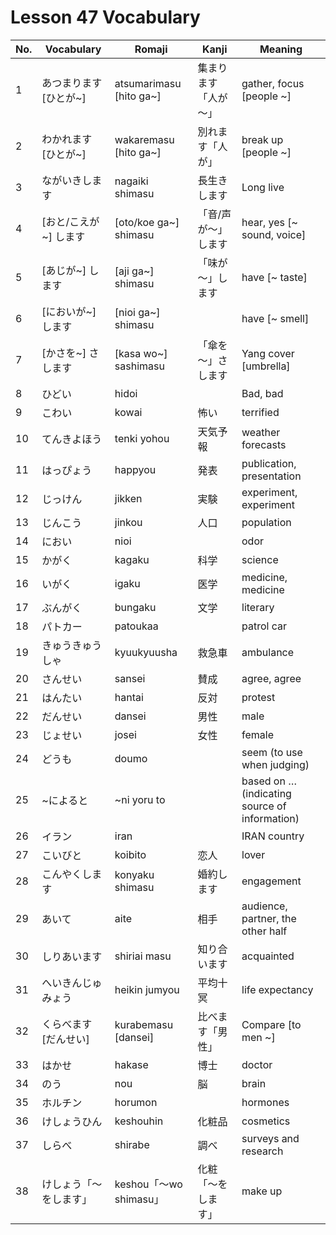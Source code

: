 # Lesson 47 Vocabulary

| No. | Vocabulary             | Romaji                  | Kanji                | Meaning                                       |
| --- | ---------------------- | ----------------------- | -------------------- | --------------------------------------------- |
| 1   | あつまります [ひとが~] | atsumarimasu [hito ga~] | 集まります「人が～」 | gather, focus [people ~]                      |
| 2   | わかれます [ひとが~]   | wakaremasu [hito ga~]   | 別れます「人が」     | break up [people ~]                           |
| 3   | ながいきします         | nagaiki shimasu         | 長生きします         | Long live                                     |
| 4   | [おと/こえが~] します  | [oto/koe ga~] shimasu   | 「音/声が～」します  | hear, yes [~ sound, voice]                    |
| 5   | [あじが~] します       | [aji ga~] shimasu       | 「味が～」します     | have [~ taste]                                |
| 6   | [においが~] します     | [nioi ga~] shimasu      |                      | have [~ smell]                                |
| 7   | [かさを~] さします     | [kasa wo~] sashimasu    | 「傘を～」さします   | Yang cover [umbrella]                         |
| 8   | ひどい                 | hidoi                   |                      | Bad, bad                                      |
| 9   | こわい                 | kowai                   | 怖い                 | terrified                                     |
| 10  | てんきよほう           | tenki yohou             | 天気予報             | weather forecasts                             |
| 11  | はっぴょう             | happyou                 | 発表                 | publication, presentation                     |
| 12  | じっけん               | jikken                  | 実験                 | experiment, experiment                        |
| 13  | じんこう               | jinkou                  | 人口                 | population                                    |
| 14  | におい                 | nioi                    |                      | odor                                          |
| 15  | かがく                 | kagaku                  | 科学                 | science                                       |
| 16  | いがく                 | igaku                   | 医学                 | medicine, medicine                            |
| 17  | ぶんがく               | bungaku                 | 文学                 | literary                                      |
| 18  | パトカー               | patoukaa                |                      | patrol car                                    |
| 19  | きゅうきゅうしゃ       | kyuukyuusha             | 救急車               | ambulance                                     |
| 20  | さんせい               | sansei                  | 賛成                 | agree, agree                                  |
| 21  | はんたい               | hantai                  | 反対                 | protest                                       |
| 22  | だんせい               | dansei                  | 男性                 | male                                          |
| 23  | じょせい               | josei                   | 女性                 | female                                        |
| 24  | どうも                 | doumo                   |                      | seem (to use when judging)                    |
| 25  | ~によると              | ~ni yoru to             |                      | based on … (indicating source of information) |
| 26  | イラン                 | iran                    |                      | IRAN country                                  |
| 27  | こいびと               | koibito                 | 恋人                 | lover                                         |
| 28  | こんやくします         | konyaku shimasu         | 婚約します           | engagement                                    |
| 29  | あいて                 | aite                    | 相手                 | audience, partner, the other half             |
| 30  | しりあいます           | shiriai masu            | 知り合います         | acquainted                                    |
| 31  | へいきんじゅみょう     | heikin jumyou           | 平均十冥             | life expectancy                               |
| 32  | くらべます[だんせい]   | kurabemasu [dansei]     | 比べます「男性」     | Compare [to men ~]                            |
| 33  | はかせ                 | hakase                  | 博士                 | doctor                                        |
| 34  | のう                   | nou                     | 脳                   | brain                                         |
| 35  | ホルチン               | horumon                 |                      | hormones                                      |
| 36  | けしょうひん           | keshouhin               | 化粧品               | cosmetics                                     |
| 37  | しらべ                 | shirabe                 | 調べ                 | surveys and research                          |
| 38  | けしょう「～をします」 | keshou「～wo shimasu」  | 化粧「～をします」   | make up                                       |
